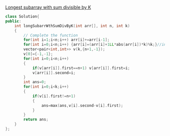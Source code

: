 [Longest subarray with sum divisible by K](https://practice.geeksforgeeks.org/problems/longest-subarray-with-sum-divisible-by-k1259/1#)
```cpp
class Solution{
public:	
	int longSubarrWthSumDivByK(int arr[], int n, int k)
	{
	    // Complete the function
	    for(int i=1;i<n;i++) arr[i]+=arr[i-1];
	    for(int i=0;i<n;i++) {arr[i]=(arr[i]+1LL*abs(arr[i])*k)%k;}//index does not become negative
	    vector<pair<int,int>> v(k,{n+1,-1});
	    v[0]={-1,-1};
	    for(int i=0;i<n;i++)
	    {
	        if(v[arr[i]].first==n+1) v[arr[i]].first=i;
	        v[arr[i]].second=i;
	    }
	    int ans=0;
	    for(int i=0;i<k;i++)
	    {
	        if(v[i].first!=n+1)
	        {
	            ans=max(ans,v[i].second-v[i].first);
	        }
	    }
	    return ans;
	}
};
```
